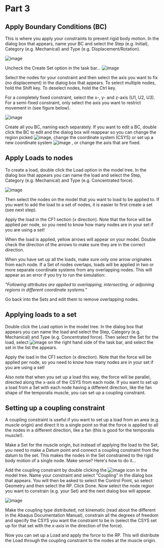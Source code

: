 # Part 3
## Apply Boundary Conditions (BC)
This is where you apply your constraints to prevent rigid body motion. In the dialog box that appears, name your BC and select the Step (e.g. Initial), Category (e.g. Mechanical) and Type (e.g. Displacement/Rotation).

![image](https://user-images.githubusercontent.com/80410515/111634856-d0348080-87ee-11eb-9650-999d26b3118f.png)

Uncheck the Create Set option in the task bar… ![image](https://user-images.githubusercontent.com/80410515/111634901-da567f00-87ee-11eb-82d1-567511056552.png)

Select the nodes for your constraint and then select the axis you want to fix (no displacement) in the dialog box that appears. To select multiple nodes, hold the Shift key. To deselect nodes, hold the Ctrl key.

For a completely fixed constraint, select the x-, y- and z-axis (U1, U2, U3). For a semi-fixed constraint, only select the axis you want to restrict movement in (see figure below).

![image](https://user-images.githubusercontent.com/80410515/111637833-b3e61300-87f1-11eb-9273-d56dfcbc561f.png)

Create all you BC, naming each separately. 
If you want to edit a BC, double click the BC to edit and the dialog box will reappear so you can change the region picked ![image](https://user-images.githubusercontent.com/80410515/111637931-c6604c80-87f1-11eb-8bc5-55ac62c42f46.png), change the coordinate system (CSYS) or set up a new coordinate system ![image](https://user-images.githubusercontent.com/80410515/111637994-d2e4a500-87f1-11eb-8ac6-b9b26a178f19.png)
, or change the axis that are fixed. 

## Apply Loads to nodes
To create a load, double click the Load option in the model tree. In the dialog box that appears you can name the load and select the Step, Category (e.g. Mechanical) and Type (e.g. Concentrated force).

![image](https://user-images.githubusercontent.com/80410515/111638131-f6a7eb00-87f1-11eb-87e2-1d54a7c75d93.png)

Then select the nodes on the model that you want to load to be applied to. If you want to add the load to a set of nodes, it is easier to first create a set (see next step).

Apply the load in the CF1 section (x direction). Note that the force will be applied per node, so you need to know how many nodes are in your set if you are using a set! 

When the load is applied, yellow arrows will appear on your model. Double check the direction of the arrows to make sure they are in the correct direction. 

When you have set up all the loads, make sure only one arrow originates from each node. If a Set of nodes overlaps, loads will be applied in two or more separate coordinate systems from any overlapping nodes. This will appear as an error if you try to run the simulation:

*"Following attributes are applied to overlapping, intersecting, or adjoining regions in different coordinate systems."*

Go back into the Sets and edit them to remove overlapping nodes. 

## Applying loads to a set
Double click the Load option in the model tree. In the dialog box that appears you can name the load and select the Step, Category (e.g. Mechanical) and Type (e.g. Concentrated force). Then select the Set for the load, select ![image](https://user-images.githubusercontent.com/80410515/111638478-45ee1b80-87f2-11eb-918a-ca81398c47cf.png) on the right hand side of the task bar, and select the set in the list the appears. 

Apply the load in the CF1 section (x direction). Note that the force will be applied per node, so you need to know how many nodes are in your set if you are using a set! 

Also note that when you set up a load this way, the force will be parallel, directed along the x-axis of the CSYS from each node. If you want to set up a load from a Set with each node having a different direction, like the fan shape of the temporalis muscle, you can set up a coupling constraint.

## Setting up a coupling constraint
A coupling constraint is useful if you want to set up a load from an area (e.g. muscle origin) and direct it to a single point so that the force is applied to all the nodes in a different direction, like a fan (this is good for the temporalis muscle!).

Make a Set for the muscle origin, but instead of applying the load to the Set, you need to make a Datum point and connect a coupling constraint from the datum to the set. This makes the nodes in the Set constrained to the rigid body motion of a single node. Make sense? Here's how to do it...

Add the coupling constraint by double clicking the ![image](https://user-images.githubusercontent.com/80410515/111638782-92395b80-87f2-11eb-92ff-de3c5065719a.png) icon in the model tree. Name your constraint and select "Coupling" in the dialog box that appears. You will then be asked to select the Control Point, so select Geometry and then select the RP. Click Done. Now select the node region you want to constrain (e.g. your Set) and the next dialog box will appear.

![image](https://user-images.githubusercontent.com/80410515/111638809-982f3c80-87f2-11eb-84d4-02dddfd40611.png)

Make the coupling type distributed, not kinematic (read about the different in the Abaqus Documentation Manual), constrain all the degrees of freedom and specify the CSYS you want the constraint to be in (select the CSYS set up for that set with the x-axis in the direction of the force).

Now you can set up a Load and apply the force to the RP. This will distribute the Load through the coupling constraint to the nodes at the muscle origin. 
